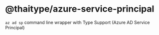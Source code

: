 # @thaitype/azure-service-principal

`az ad sp` command line wrapper with Type Support (Azure AD Service Principal)
